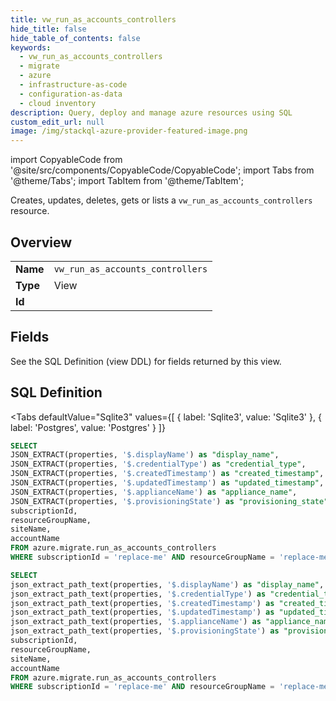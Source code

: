 ```yaml
--- 
title: vw_run_as_accounts_controllers
hide_title: false
hide_table_of_contents: false
keywords:
  - vw_run_as_accounts_controllers
  - migrate
  - azure
  - infrastructure-as-code
  - configuration-as-data
  - cloud inventory
description: Query, deploy and manage azure resources using SQL
custom_edit_url: null
image: /img/stackql-azure-provider-featured-image.png
---
```


import CopyableCode from '@site/src/components/CopyableCode/CopyableCode';
import Tabs from '@theme/Tabs';
import TabItem from '@theme/TabItem';

Creates, updates, deletes, gets or lists a <code>vw_run_as_accounts_controllers</code> resource.

## Overview
<table><tbody>
<tr><td><b>Name</b></td><td><code>vw_run_as_accounts_controllers</code></td></tr>
<tr><td><b>Type</b></td><td>View</td></tr>
<tr><td><b>Id</b></td><td><CopyableCode code="azure.migrate.vw_run_as_accounts_controllers" /></td></tr>
</tbody></table>

## Fields

See the SQL Definition (view DDL) for fields returned by this view.

## SQL Definition

<Tabs
defaultValue="Sqlite3"
values={[
{ label: 'Sqlite3', value: 'Sqlite3' },
{ label: 'Postgres', value: 'Postgres' }
]}
>
<TabItem value="Sqlite3">

```sql
SELECT
JSON_EXTRACT(properties, '$.displayName') as "display_name",
JSON_EXTRACT(properties, '$.credentialType') as "credential_type",
JSON_EXTRACT(properties, '$.createdTimestamp') as "created_timestamp",
JSON_EXTRACT(properties, '$.updatedTimestamp') as "updated_timestamp",
JSON_EXTRACT(properties, '$.applianceName') as "appliance_name",
JSON_EXTRACT(properties, '$.provisioningState') as "provisioning_state",
subscriptionId,
resourceGroupName,
siteName,
accountName
FROM azure.migrate.run_as_accounts_controllers
WHERE subscriptionId = 'replace-me' AND resourceGroupName = 'replace-me' AND siteName = 'replace-me';
```

</TabItem>
<TabItem value="Postgres">

```sql
SELECT
json_extract_path_text(properties, '$.displayName') as "display_name",
json_extract_path_text(properties, '$.credentialType') as "credential_type",
json_extract_path_text(properties, '$.createdTimestamp') as "created_timestamp",
json_extract_path_text(properties, '$.updatedTimestamp') as "updated_timestamp",
json_extract_path_text(properties, '$.applianceName') as "appliance_name",
json_extract_path_text(properties, '$.provisioningState') as "provisioning_state",
subscriptionId,
resourceGroupName,
siteName,
accountName
FROM azure.migrate.run_as_accounts_controllers
WHERE subscriptionId = 'replace-me' AND resourceGroupName = 'replace-me' AND siteName = 'replace-me';
```

</TabItem>
</Tabs>
